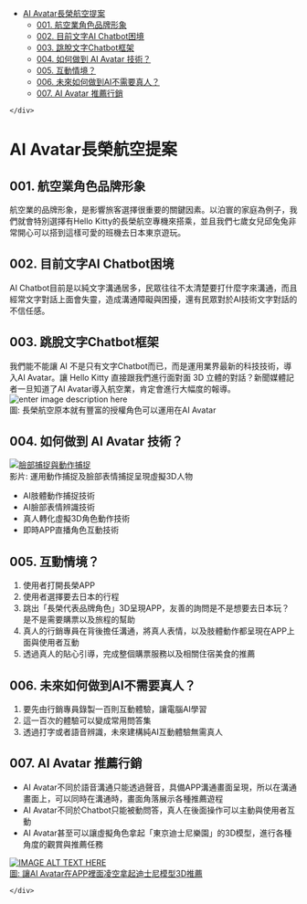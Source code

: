<!DOCTYPE html>
<html>

<head>
  <meta charset="utf-8">
  <meta name="viewport" content="width=device-width, initial-scale=1.0">
  <title>hitrust</title>
  <link rel="stylesheet" href="https://stackedit.io/style.css" />
</head>

<body class="stackedit">
  <div class="stackedit__left">
    <div class="stackedit__toc">
      
<ul>
<li><a href="#ai-avatar長榮航空提案">AI Avatar長榮航空提案</a>
<ul>
<li><a href="#航空業角色品牌形象">001. 航空業角色品牌形象</a></li>
<li><a href="#目前文字ai-chatbot困境">002. 目前文字AI Chatbot困境</a></li>
<li><a href="#跳脫文字chatbot框架">003. 跳脫文字Chatbot框架</a></li>
<li><a href="#如何做到-ai-avatar-技術？">004. 如何做到 AI Avatar 技術？</a></li>
<li><a href="#互動情境？">005. 互動情境？</a></li>
<li><a href="#未來如何做到ai不需要真人？">006. 未來如何做到AI不需要真人？</a></li>
<li><a href="#ai-avatar-推薦行銷">007. AI Avatar 推薦行銷</a></li>
</ul>
</li>
</ul>

    </div>
  </div>
  <div class="stackedit__right">
    <div class="stackedit__html">
      <h1 id="ai-avatar長榮航空提案">AI Avatar長榮航空提案</h1>
<h2 id="航空業角色品牌形象">001. 航空業角色品牌形象</h2>
<p>航空業的品牌形象，是影響旅客選擇很重要的關鍵因素。以泊寰的家庭為例子，我們就會特別選擇有Hello Kitty的長榮航空專機來搭乘，並且我們七歲女兒邱兔兔非常開心可以搭到這樣可愛的班機去日本東京遊玩。</p>
<h2 id="目前文字ai-chatbot困境">002. 目前文字AI Chatbot困境</h2>
<p>AI Chatbot目前是以純文字溝通居多，民眾往往不太清楚要打什麼字來溝通，而且經常文字對話上面會失靈，造成溝通障礙與困擾，還有民眾對於AI技術文字對話的不信任感。</p>
<h2 id="跳脫文字chatbot框架">003. 跳脫文字Chatbot框架</h2>
<p>我們能不能讓 AI 不是只有文字Chatbot而已，而是運用業界最新的科技技術，導入AI Avatar。讓 Hello Kitty 直接跟我們進行面對面 3D 立體的對話？新聞媒體記者一旦知道了AI Avatar導入航空業，肯定會進行大幅度的報導。<br>
<img src="https://lh3.googleusercontent.com/x8b3V3oq33XcD9LE8mUwsu5SXwgz87X5KM8tfdQmwrdeSXdofgIz7Zv-QmFGzz_MNrdo8joc1SB4vg" alt="enter image description here"><br>
圖: 長榮航空原本就有豐富的授權角色可以運用在AI Avatar</p>
<h2 id="如何做到-ai-avatar-技術？">004. 如何做到 AI Avatar 技術？</h2>
<p><a href="https://www.youtube.com/watch?v=cbWNP9yRfNk"><img src="https://shorturl.at/sIV47" alt="臉部捕捉與動作捕捉"></a><br>
影片: 運用動作捕捉及臉部表情捕捉呈現虛擬3D人物</p>
<ul>
<li>AI肢體動作捕捉技術</li>
<li>AI臉部表情辨識技術</li>
<li>真人轉化虛擬3D角色動作技術</li>
<li>即時APP直播角色互動技術</li>
</ul>
<h2 id="互動情境？">005. 互動情境？</h2>
<ol>
<li>使用者打開長榮APP</li>
<li>使用者選擇要去日本的行程</li>
<li>跳出「長榮代表品牌角色」3D呈現APP，友善的詢問是不是想要去日本玩？是不是需要購票以及旅程的幫助</li>
<li>真人的行銷專員在背後擔任溝通，將真人表情，以及肢體動作都呈現在APP上面與使用者互動</li>
<li>透過真人的貼心引導，完成整個購票服務以及相關住宿美食的推薦</li>
</ol>
<h2 id="未來如何做到ai不需要真人？">006. 未來如何做到AI不需要真人？</h2>
<ol>
<li>要先由行銷專員錄製一百則互動體驗，讓電腦AI學習</li>
<li>這一百次的體驗可以變成常用問答集</li>
<li>透過打字或者語音辨識，未來建構純AI互動體驗無需真人</li>
</ol>
<h2 id="ai-avatar-推薦行銷">007. AI Avatar 推薦行銷</h2>
<ul>
<li>AI Avatar不同於語音溝通只能透過聲音，具備APP溝通畫面呈現，所以在溝通畫面上，可以同時在溝通時，畫面角落展示各種推薦遊程</li>
<li>AI Avatar不同於Chatbot只能被動問答，真人在後面操作可以主動與使用者互動</li>
<li>AI Avatar甚至可以讓虛擬角色拿起「東京迪士尼樂園」的3D模型，進行各種角度的觀賞與推薦任務</li>
</ul>
<p><a href="https://sketchfab.com/3d-models/hong-kong-disneyland-castle-renovation-f08d1d4630b04c80994d4f5d08f655dd"><img src="https://shorturl.at/dfwQY" alt="IMAGE ALT TEXT HERE"></a><br>
<a href="https://sketchfab.com/3d-models/hong-kong-disneyland-castle-renovation-f08d1d4630b04c80994d4f5d08f655dd">圖: 讓AI Avatar在APP裡面凌空拿起迪士尼模型3D推薦</a></p>

    </div>
  </div>
</body>

</html>
